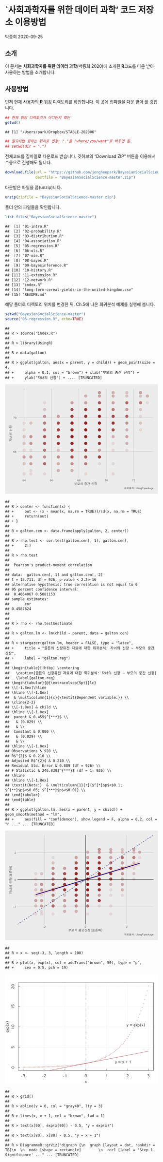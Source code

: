 \`사회과학자를 위한 데이터 과학’ 코드 저장소 이용방법
================
박종희
2020-09-25

## 소개

이 문서는 **사회과학자를 위한 데이터 과학**(박종희 2020)에 소개된 **R**코드를 다운 받아 사용하는 방법을 소개합니다.

## 사용방법

먼저 현재 사용자의 **R** 워킹 디렉토리를 확인합니다. 이 곳에 집파일을 다운 받아 풀 것입니다.

``` r
## 현재 워킹 디렉토리가 어디인지 확인
getwd()
```

    ## [1] "/Users/park/Dropbox/STABLE-202006"

``` r
## 필요하면 원하는 위치로 변경: "."을 "where/you/want"로 바꾸면 됨.
## setwd(dir = ".")
```

전체코드를 집파일로 다운로드 받습니다. 깃허브의 “Download ZIP” 버튼을 이용해서 수동으로 진행해도
됩니다.

``` r
download.file(url = "https://github.com/jongheepark/BayesianSocialScience/archive/master.zip", 
              destfile = "BayesianSocialScience-master.zip")
```

다운받은 파일을 풉(unzip)니다.

``` r
unzip(zipfile = "BayesianSocialScience-master.zip")
```

폴더 안의 파일들을 확인합니다.

``` r
list.files("BayesianSocialScience-master")
```

    ##  [1] "01-intro.R"                                       
    ##  [2] "02-probability.R"                                 
    ##  [3] "03-distribution.R"                                
    ##  [4] "04-association.R"                                 
    ##  [5] "05-regression.R"                                  
    ##  [6] "06-ols.R"                                         
    ##  [7] "07-mle.R"                                         
    ##  [8] "08-bayes.R"                                       
    ##  [9] "09-bayesinference.R"                              
    ## [10] "10-history.R"                                     
    ## [11] "11-extension.R"                                   
    ## [12] "12-network.R"                                     
    ## [13] "index.R"                                          
    ## [14] "long-term-cereal-yields-in-the-united-kingdom.csv"
    ## [15] "README.md"

해당 폴더로 디렉토리 위치를 변경한 뒤, Ch.5에 나온 회귀분석 예제를 실행해 봅니다.

``` r
setwd("BayesianSocialScience-master")
source("05-regression.R", echo=TRUE)
```

    ## 
    ## R > source("index.R")
    ## 
    ## R > library(UsingR)
    ## 
    ## R > data(galton)
    ## 
    ## R > ggplot(galton, aes(x = parent, y = child)) + geom_point(size = 4, 
    ## +     alpha = 0.1, col = "brown") + xlab("부모의 중간 신장") + 
    ## +     ylab("자녀의 신장") + .... [TRUNCATED]

![](README-1.png)<!-- -->

    ## 
    ## R > center <- function(x) {
    ## +     out <- (x - mean(x, na.rm = TRUE))/sd(x, na.rm = TRUE)
    ## +     return(out)
    ## + }
    ## 
    ## R > galton.cen <- data.frame(apply(galton, 2, center))
    ## 
    ## R > rho.test <- cor.test(galton.cen[, 1], galton.cen[, 
    ## +     2])
    ## 
    ## R > rho.test
    ## 
    ##  Pearson's product-moment correlation
    ## 
    ## data:  galton.cen[, 1] and galton.cen[, 2]
    ## t = 15.711, df = 926, p-value < 2.2e-16
    ## alternative hypothesis: true correlation is not equal to 0
    ## 95 percent confidence interval:
    ##  0.4064067 0.5081153
    ## sample estimates:
    ##       cor 
    ## 0.4587624 
    ## 
    ## 
    ## R > rho <- rho.test$estimate
    ## 
    ## R > galton.lm <- lm(child ~ parent, data = galton.cen)
    ## 
    ## R > stargazer(galton.lm, header = FALSE, type = "latex", 
    ## +     title = "골튼의 신장유전 자료에 대한 회귀분석: 자녀의 신장 ~ 부모의 중간 신장", 
    ## +     label = "galton.reg")
    ## 
    ## \begin{table}[!htbp] \centering 
    ##   \caption{골튼의 신장유전 자료에 대한 회귀분석: 자녀의 신장 ~ 부모의 중간 신장} 
    ##   \label{galton.reg} 
    ## \begin{tabular}{@{\extracolsep{5pt}}lc} 
    ## \\[-1.8ex]\hline 
    ## \hline \\[-1.8ex] 
    ##  & \multicolumn{1}{c}{\textit{Dependent variable:}} \\ 
    ## \cline{2-2} 
    ## \\[-1.8ex] & child \\ 
    ## \hline \\[-1.8ex] 
    ##  parent & 0.459$^{***}$ \\ 
    ##   & (0.029) \\ 
    ##   & \\ 
    ##  Constant & 0.000 \\ 
    ##   & (0.029) \\ 
    ##   & \\ 
    ## \hline \\[-1.8ex] 
    ## Observations & 928 \\ 
    ## R$^{2}$ & 0.210 \\ 
    ## Adjusted R$^{2}$ & 0.210 \\ 
    ## Residual Std. Error & 0.889 (df = 926) \\ 
    ## F Statistic & 246.839$^{***}$ (df = 1; 926) \\ 
    ## \hline 
    ## \hline \\[-1.8ex] 
    ## \textit{Note:}  & \multicolumn{1}{r}{$^{*}$p$<$0.1; $^{**}$p$<$0.05; $^{***}$p$<$0.01} \\ 
    ## \end{tabular} 
    ## \end{table} 
    ## 
    ## R > ggplot(galton.lm, aes(x = parent, y = child)) + geom_smooth(method = "lm", 
    ## +     aes(fill = "confidence"), show.legend = F, alpha = 0.2, col = "n ..." ... [TRUNCATED]

![](README-2.png)<!-- -->

    ## 
    ## R > x <- seq(-3, 3, length = 100)
    ## 
    ## R > plot(x, exp(x), col = addTrans("brown", 50), type = "p", 
    ## +     cex = 0.5, pch = 19)

![](README-3.png)<!-- -->

    ## 
    ## R > grid()
    ## 
    ## R > abline(v = 0, col = "gray40", lty = 3)
    ## 
    ## R > lines(x, x + 1, col = "brown", lwd = 1)
    ## 
    ## R > text(x[90], exp(x[90]) - 0.5, "y = exp(x)")
    ## 
    ## R > text(x[80], x[80] - 0.5, "y = x + 1")
    ## 
    ## R > DiagrammeR::grViz("digraph {\n  graph [layout = dot, rankdir = TB]\n  \n  node [shape = rectangle]        \n  rec1 [label = 'Step 1. Significance' ..." ... [TRUNCATED]
